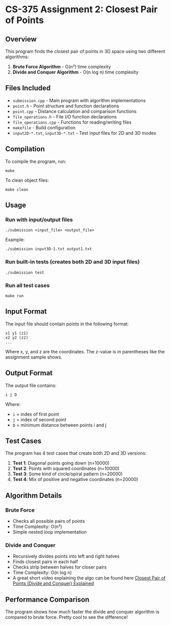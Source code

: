 # CS-375 Assignment 2: Closest Pair of Points

## Overview

This program finds the closest pair of points in 3D space using two different algorithms:

1. **Brute Force Algorithm** - O(n²) time complexity
2. **Divide and Conquer Algorithm** - O(n log n) time complexity

## Files Included

- `submission.cpp` - Main program with algorithm implementations
- `point.h` - Point structure and function declarations
- `point.cpp` - Distance calculation and comparison functions
- `file_operations.h` - File I/O function declarations
- `file_operations.cpp` - Functions for reading/writing files
- `makefile` - Build configuration
- `input2D-*.txt`, `input3D-*.txt` - Test input files for 2D and 3D modes

## Compilation

To compile the program, run:

```
make
```

To clean object files:

```
make clean
```

## Usage

### Run with input/output files

```
./submission <input_file> <output_file>
```

Example:

```
./submission input3D-1.txt output1.txt
```

### Run built-in tests (creates both 2D and 3D input files)

```
./submission test
```

### Run all test cases

```
make run
```

## Input Format

The input file should contain points in the following format:

```
x1 y1 (z1)
x2 y2 (z2)
...
```

Where x, y, and z are the coordinates. The z-value is in parentheses like the assignment sample shows.

## Output Format

The output file contains:

```
i j D
```

Where:

- `i` = index of first point
- `j` = index of second point  
- `D` = minimum distance between points i and j

## Test Cases

The program has 4 test cases that create both 2D and 3D versions:

1. **Test 1**: Diagonal points going down (n=10000)
2. **Test 2**: Points with squared coordinates (n=10000)
3. **Test 3**: Some kind of circle/spiral pattern (n=20000)
4. **Test 4**: Mix of positive and negative coordinates (n=20000)

## Algorithm Details

### Brute Force

- Checks all possible pairs of points
- Time Complexity: O(n²)
- Simple nested loop implementation

### Divide and Conquer

- Recursively divides points into left and right halves
- Finds closest pairs in each half
- Checks strip between halves for closer pairs
- Time Complexity: O(n log n)
- A great short video explaining the algo can be found here [Closest Pair of Points (Divide and Conquer) Explained](https://www.youtube.com/watch?v=6u_hWxbOc7E)

## Performance Comparison

The program shows how much faster the divide and conquer algorithm is compared to brute force. Pretty cool to see the difference!
